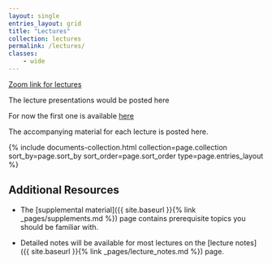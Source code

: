 ```yaml
---
layout: single
entries_layout: grid
title: "Lectures"
collection: lectures
permalink: /lectures/
classes:
    - wide
---
```

[Zoom link for lectures](https://technion.zoom.us/j/4108205267)


The lecture presentations would be posted here

For now the first one is available [here](https://www.dropbox.com/scl/fi/whmc6bnjfv33jd8enfsxb/236781_lec01_intro.pptx?dl=0&rlkey=83j9i48mqqnnk0soqp112m3bb)



The accompanying material for each lecture is posted here.

<div class="grid-collection-container">
    <div class="entries-{{ page.entries_layout }}">
    {% include documents-collection.html collection=page.collection sort_by=page.sort_by sort_order=page.sort_order type=page.entries_layout %}
    </div>
</div>

## Additional Resources

- The [supplemental material]({{ site.baseurl }}{% link _pages/supplements.md %}) page 
  contains prerequisite topics you should be familiar with.

- Detailed notes will be available for most lectures on the
  [lecture notes]({{ site.baseurl }}{% link _pages/lecture_notes.md %}) page.

